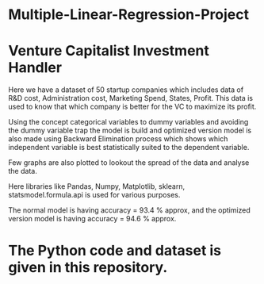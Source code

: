 # Multiple-Linear-Regression-Project
# Venture Capitalist Investment Handler

Here we have a dataset of 50 startup companies which includes data of R&D cost, Administration cost, Marketing Spend, States, Profit.
This data is used to know that which company is better for the VC to maximize its profit. 

Using the concept categorical variables to dummy variables and avoiding the dummy variable trap the model is build and optimized version model is also made using Backward Elimination process which shows which independent variable is best statistically suited to the dependent variable.

Few graphs are also plotted to lookout the spread of the data and analyse the data.

Here libraries like Pandas, Numpy, Matplotlib, sklearn, statsmodel.formula.api is used for various purposes.

The normal model is having accuracy = 93.4 % approx, 
and the optimized version model is having accuracy = 94.6 % approx.

# The Python code and dataset is given in this repository.
